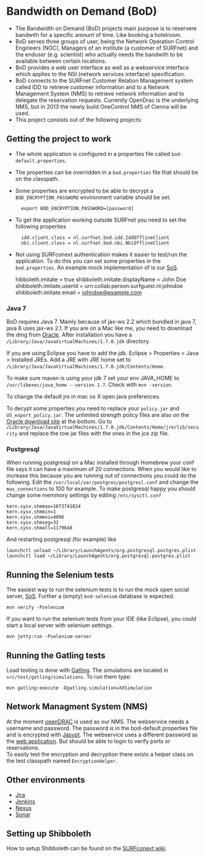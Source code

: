 # Bandwidth on Demand (BoD)
* The Bandwidth on Demand (BoD) projects main purpose is to reservere bandwith for a specific amount of time. Like booking a hotelroom. 
* BoD serves three groups of user, being the Network Operation Control Engineers (NOC), Managers of an institute (a customer of SURFnet) and the enduser (e.g. scientist) who actually needs the bandwith to be available between certain locations.
* BoD provides a web user interface as well as a webservice interface which applies to the NSI (network services interface) specification.
* BoD connects to the SURFnet Customer Relation Management system called IDD to retrieve customer information and to a Network Management System (NMS) to retrieve network information and to delegate the reservation requests. Currently OpenDrac is the underlying NMS, but in 2013 the newly build OneControl NMS of Cienna will be used.
* This project consists out of the following projects:

## Getting the project to work
* The whole application is configured in a properties file called `bod-default.properties`.
* The properties can be overridden in a `bod.properties` file that should be on the classpath.
* Some properties are encrypted to be able to decrypt a `BOD_ENCRYPTION_PASSWORD` environment variable should be set.

        export BOD_ENCRYPTION_PASSWORD=[password]

* To get the application working outside SURFnet you need to set the following properties

        idd.client.class = nl.surfnet.bod.idd.IddOfflineClient
        nbi.client.class = nl.surfnet.bod.nbi.NbiOfflineClient

* Not using SURFconext authentication makes it easier to test/run the application. To do this you can set some properties in the `bod.properties`. An example mock implementation of is our [SoS][sos-git-repo].

    hibboleth.imitate = true
    shibboleth.imitate.displayName = John Doe
    shibboleth.imitate.userId = urn:collab:person:surfguest.nl:johndoe
    shibboleth.imitate.email = johndoe@example.com

### Java 7
BoD requires Java 7. Mainly because of jax-ws 2.2 which bundled in java 7, java 6 uses jax-ws 2.1. If you are on a Mac like me, you need to download the dmg from [Oracle](http://www.oracle.com/technetwork/java/javase/downloads/index.html). After installation you have a `/Library/Java/JavaVirtualMachines/1.7.0.jdk` directory.

If you are using Eclipse you have to add the jdk. Eclipse > Properties > Java > Installed JREs. Add a JRE with JRE home set to `/Library/Java/JavaVirtualMachines/1.7.0.jdk/Contents/Home`.

To make sure maven is using your jdk 7 set your env JAVA_HOME to ``/usr/libexec/java_home --version 1.7``. Check with `mvn -version`.

To change the default jre in mac os X open java preferences.

To decypt some properties you need to replace your `policy.jar` and `US_export_policy.jar`. The unlimited strength policy files are also on the [Oracle download site](http://www.oracle.com/technetwork/java/javase/downloads/index.html) at the bottom. Go to `/Library/Java/JavaVirtualMachines/1.7.0.jdk/Contents/Home/jre/lib/security` and replace the tow jar files with the ones in the jce zip file.

### Postgresql
When running postgresql on a Mac installed through Homebrew your conf file says it can have a maximum of 20 connections. When you would like to increase this because you are running out of connections you could do the following. Edit the `/usr/local/var/postgres/postgresl.conf` and change the `max_connections` to 100 for example. 
To make postgresql happy you should change some memmory settings by editing `/etc/sysctl.conf`

    kern.sysv.shmmax=1073741824
    kern.sysv.shmmin=1
    kern.sysv.shmmni=4096
    kern.sysv.shmseg=32
    kern.sysv.shmall=1179648

And restarting postgresql (for example) like

    launchctl unload ~/Library/LaunchAgents/org.postgresql.postgres.plist
    launchctl load ~/Library/LaunchAgents/org.postgresql.postgres.plist


## Running the Selenium tests

The easiest way to run the selenium tests is to run the mock open social server, [SoS][sos-git-repo].
Further a (empty) `bod-selenium` database is expected.

    mvn verify -Pselenium

If you want to run the selenium tests from your IDE (like Eclipse), you could start a local server with selenium settings.

    mvn jetty:run -Pselenium-server

## Running the Gatling tests

Load testing is done with [Gatling][gatling]. The simulations are located in `src/test/gatling/simulations`.
To run them type:

    mvn gatling:execute -Dgatling.simulation=XXSimulation

## Network Managment System (NMS)

At the moment [openDRAC][opendrac] is used as our NMS. The webservice needs a username and password. The password is in the bod-default.properties file and is encrypted with [Jasypt][jasypt]. The webservice uses a different password as the [web application][opendrac-app]. But should be able to login to verify ports or reservations.  
To easily test the encryption and decryption there exists a helper class on the test classpath named `EncryptionHelper`.

## Other environments
* [Jira][jira]
* [Jenkins][jenkins]
* [Nexus][nexus]
* [Sonar][sonar]

## Setting up Shibboleth

How to setup Shibboleth can be found on the [SURFconext wiki](https://wiki.surfnetlabs.nl/display/surfconextdev/My+First+SP+-+Shibboleth).

[jasypt]: http://www.jasypt.org/
[opendrac]: https://www.opendrac.org/
[opendrac-app]: http://drac.surfnet.nl:8443/
[jira]: https://atlas.dlp.surfnet.nl/jira/
[sonar]: https://atlas.dlp.surfnet.nl/sonar/
[nexus]: https://atlas.dlp.surfnet.nl/nexus/
[jenkins]: https://atlas.dlp.surfnet.nl/jenkins/
[sos-git-repo]: gitolite@atlas.dlp.surfnet.nl:sos-server
[gatling]: http://gatling-tool.org
